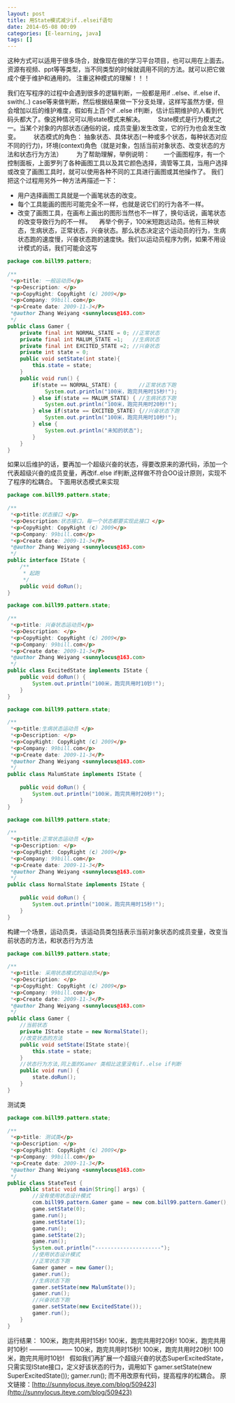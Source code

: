 ```yaml
---
layout: post
title: 用State模式减少if..elseif语句
date: 2014-05-08 00:09
categories: [E-learning, java]
tags: []
---
```

这种方式可以适用于很多场合，就像现在做的学习平台项目，也可以用在上面去。资源有视频、ppt等等类型，当不同类型的时候就调用不同的方法。就可以把它做成个便于维护和通用的。
注重这种模式的理解！！！

我们在写程序的过程中会遇到很多的逻辑判断，一般都是用if ..else、if..else if、swith(..) case等来做判断，然后根据结果做一下分支处理，这样写虽然方便，但会增加以后的维护难度，假如有上百个if
 ..else if判断，估计后期维护的人看到代码头都大了。像这种情况可以用state模式来解决。
　　State模式是行为模式之一。当某个对象的内部状态(通俗的说，成员变量)发生改变，它的行为也会发生改变。
　　状态模式的角色：
抽象状态、具体状态(一种或多个状态，每种状态对应不同的行力)，环境(context)角色（就是对象，包括当前对象状态、改变状态的方法和状态行为方法）
　　为了帮助理解，举例说明：
　　一个画图程序，有一个控制面板，上面罗列了各种画图工具以及其它颜色选择，滴管等工具，当用户选择或改变了画图工具时，就可以使用各种不同的工具进行画图或其他操作了。
我们把这个过程用另外一种方法再描述一下：
- 用户选择画图工具就是一个画笔状态的改变。
- 每个工具能画的图形可能完全不一样，也就是说它们的行为各不一样。
- 改变了画图工具，在画布上画出的图形当然也不一样了，换句话说，画笔状态的改变导致行为的不一样。
　再举个例子，100米短跑远动员。他有三种状态，生病状态，正常状态，兴奋状态。那么状态决定这个运动员的行为，生病状态跑的速度慢，兴奋状态跑的速度快。我们以运动员程序为例，如果不用设计模式的话，我们可能会这写



```java
package com.bill99.pattern;
 
/**
 *<p>title: 一般运动员</p>
 *<p>Description: </p>
 *<p>CopyRight: CopyRight (c) 2009</p>
 *<p>Company: 99bill.com</p>
 *<p>Create date: 2009-11-3</P>
 *@author Zhang Weiyang <sunnylocus@163.com>
 */
public class Gamer {
    private final int NORMAL_STATE = 0; //正常状态
    private final int MALUM_STATE =1;   //生病状态
    private final int EXCITED_STATE =2; //兴奋状态
    private int state = 0;
    public void setState(int state){
        this.state = state;
    }
    public void run() {
        if(state == NORMAL_STATE) {       //正常状态下跑
            System.out.println("100米，跑完共用时15秒!");
        } else if(state == MALUM_STATE) { //生病状态下跑
            System.out.println("100米，跑完共用时20秒!");
        } else if(state == EXCITED_STATE) {//兴奋状态下跑
            System.out.println("100米，跑完共用时10秒!");
        } else {
            System.out.println("未知的状态");
        }
    }
}
```

如果以后维护的话，要再加一个超级兴奋的状态，得要改原来的源代码，添加一个代表超级兴奋的成员变量，再改if..else if判断,这样做不符合OO设计原则，实现不了程序的松耦合。
下面用状态模式来实现


```java
package com.bill99.pattern.state;
 
/**
 *<p>title:状态接口 </p>
 *<p>Description:状态接口，每一个状态都要实现此接口 </p>
 *<p>CopyRight: CopyRight (c) 2009</p>
 *<p>Company: 99bill.com</p>
 *<p>Create date: 2009-11-3</P>
 *@author Zhang Weiyang <sunnylocus@163.com>
 */
public interface IState {
    /**
     * 起跑
     */
    public void doRun();
}
```


```java
package com.bill99.pattern.state;
 
/**
 *<p>title: 兴奋状态运动员</p>
 *<p>Description: </p>
 *<p>CopyRight: CopyRight (c) 2009</p>
 *<p>Company: 99bill.com</p>
 *<p>Create date: 2009-11-3</P>
 *@author Zhang Weiyang <sunnylocus@163.com>
 */
public class ExcitedState implements IState {
    public void doRun() {
        System.out.println("100米，跑完共用时10钞!");
    }
}
```


```java
package com.bill99.pattern.state;
 
/**
 *<p>title:生病状态运动员 </p>
 *<p>Description: </p>
 *<p>CopyRight: CopyRight (c) 2009</p>
 *<p>Company: 99bill.com</p>
 *<p>Create date: 2009-11-3</P>
 *@author Zhang Weiyang <sunnylocus@163.com>
 */
public class MalumState implements IState {
 
    public void doRun() {
        System.out.println("100米，跑完共用时20秒!");
    }
}
```


```java
package com.bill99.pattern.state;
 
/**
 *<p>title:正常状态运动员 </p>
 *<p>Description: </p>
 *<p>CopyRight: CopyRight (c) 2009</p>
 *<p>Company: 99bill.com</p>
 *<p>Create date: 2009-11-3</P>
 *@author Zhang Weiyang <sunnylocus@163.com>
 */
public class NormalState implements IState {
 
    public void doRun() {
        System.out.println("100米，跑完共用时15秒!");
    }
}
```

构建一个场景，运动员类，该运动员类包括表示当前对象状态的成员变量，改变当前状态的方法，和状态行为方法


```java
package com.bill99.pattern.state;
 
/**
 *<p>title: 采用状态模式的运动员</p>
 *<p>Description: </p>
 *<p>CopyRight: CopyRight (c) 2009</p>
 *<p>Company: 99bill.com</p>
 *<p>Create date: 2009-11-3</P>
 *@author Zhang Weiyang <sunnylocus@163.com>
 */
public class Gamer {
    //当前状态
    private IState state = new NormalState();
    //改变状态的方法
    public void setState(IState state){
        this.state = state;
    }
    //状态行为方法,同上面的Gamer 类相比这里没有if..else if判断
    public void run() {
        state.doRun();
    }
}
```

测试类
```java
package com.bill99.pattern.state;
 
/**
 *<p>title: 测试类</p>
 *<p>Description: </p>
 *<p>CopyRight: CopyRight (c) 2009</p>
 *<p>Company: 99bill.com</p>
 *<p>Create date: 2009-11-3</P>
 *@author Zhang Weiyang <sunnylocus@163.com>
 */
public class StateTest {
    public static void main(String[] args) {
        //没有使用状态设计模式
        com.bill99.pattern.Gamer game = new com.bill99.pattern.Gamer();
        game.setState(0);
        game.run();
        game.setState(1);
        game.run();
        game.setState(2);
        game.run();
        System.out.println("---------------------");
        //使用状态设计模式
        //正常状态下跑　
        Gamer gamer = new Gamer();
        gamer.run(); 
        //生病状态下跑
        gamer.setState(new MalumState());
        gamer.run();
        //兴奋状态下跑
        gamer.setState(new ExcitedState());
        gamer.run();
    }
}
```

运行结果：
100米，跑完共用时15秒!
100米，跑完共用时20秒!
100米，跑完共用时10秒!
———————
100米，跑完共用时15秒!
100米，跑完共用时20秒!
100米，跑完共用时10钞!
 
假如我们再扩展一个超级兴奋的状态SuperExcitedState，只需实现IState接口，定义好该状态的行为，调用如下
gamer.setState(new  SuperExcitedState());
gamer.run();
而不用改原有代码，提高程序的松耦合。
原文链接：[http://sunnylocus.iteye.com/blog/509423](http://sunnylocus.iteye.com/blog/509423)
